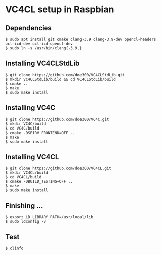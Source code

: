 # VC4CL setup in Raspbian

## Dependencies
```
$ sudo apt install git cmake clang-3.9 clang-3.9-dev opencl-headers ocl-icd-dev ocl-icd-opencl-dev
$ sudo ln -s /usr/bin/clang{-3.9,}
```

## Installing VC4CLStdLib
```
$ git clone https://github.com/doe300/VC4CLStdLib.git
$ mkdir VC4CLStdLib/build && cd VC4CLStdLib/build
$ cmake ..
$ make
$ sudo make install
```

## Installing VC4C
```
$ git clone https://github.com/doe300/VC4C.git
$ mkdir VC4C/build
$ cd VC4C/build
$ cmake -DSPIRV_FRONTEND=OFF ..
$ make
$ sudo make install
```

## Installing VC4CL
```
$ git clone https://github.com/doe300/VC4CL.git
$ mkdir VC4CL/build
$ cd VC4CL/build
$ cmake -DBUILD_TESTING=OFF ..
$ make
$ sudo make install
```

## Finishing ...
```
$ export LD_LIBRARY_PATH=/usr/local/lib
$ sudo ldconfig -v
```

## Test
```
$ clinfo
```
